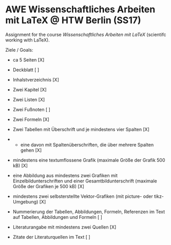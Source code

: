 # AWE Wissenschaftliches Arbeiten mit LaTeX @ HTW Berlin (SS17)

Assignment for the course *Wissenschaftliches Arbeiten mit LaTeX* 
(scientifc working with LaTeX). 

Ziele / Goals:

- ca 5 Seiten [X]
- Deckblatt [ ]
- Inhalstverzeichnis [X]

- Zwei Kapitel [X]
- Zwei Listen [X]
- Zwei Fußnoten [ ]
- Zwei Formeln [X]
- Zwei Tabellen mit Überschrift und je mindestens vier Spalten [X]
- + eine davon mit Spaltenüberschriften, die über mehrere Spalten gehen [X]
- mindestens eine textumflossene Grafik (maximale Größe der Grafik 500 kB) [X]
- eine Abbildung aus mindestens zwei Grafiken mit Einzelbildunterschriften und einer Gesamtbildunterschrift
(maximale Größe der Grafiken je 500 kB) [X]
- mindestens zwei selbsterstellte Vektor-Grafiken (mit picture- oder tikz-Umgebung) [X]
- Nummerierung der Tabellen, Abbildungen, Formeln, Referenzen im Text auf Tabellen, Abbildungen
und Formeln [ ]
- Literaturangabe mit mindestens zwei Quellen [X]
- Zitate der Literaturquellen im Text [ ]

